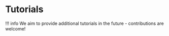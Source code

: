 # Tutorials

!!! info
    We aim to provide additional tutorials in the future - contributions are welcome!
